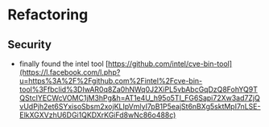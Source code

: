 # Refactoring
## Security
* finally found the intel tool [https://github.com/intel/cve-bin-tool](https://l.facebook.com/l.php?u=https%3A%2F%2Fgithub.com%2Fintel%2Fcve-bin-tool%3Ffbclid%3DIwAR0q8Za0hNWq0J2XiPL5vbAbcGqDzQ8FohYQ9TQStcIYECWcVOMC1jM3hPg&h=AT1e4U_h95o5TI_FG6Sapi72Xw3ad7ZjQvUdPjh2et6SYxisoSbsm2xojKLIpVmlyI7pB1P5eajSt6nBXg5sktMpI7nLSE-ElkXGXVzhU6DGi1QKDXrKGiFd8wNc86o488c)
<!--stackedit_data:
eyJoaXN0b3J5IjpbLTE2NDIyNDM0NDFdfQ==
-->